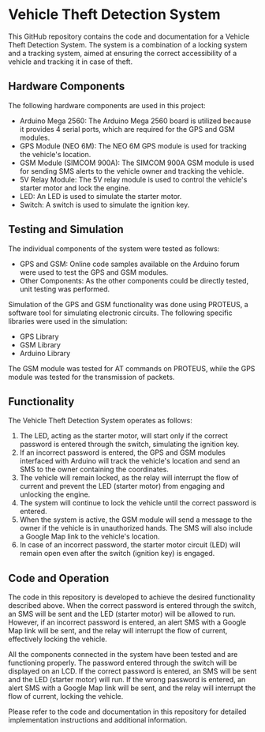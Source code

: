 # Vehicle Theft Detection System

This GitHub repository contains the code and documentation for a Vehicle Theft Detection System. The system is a combination of a locking system and a tracking system, aimed at ensuring the correct accessibility of a vehicle and tracking it in case of theft.

## Hardware Components

The following hardware components are used in this project:

- Arduino Mega 2560: The Arduino Mega 2560 board is utilized because it provides 4 serial ports, which are required for the GPS and GSM modules.
- GPS Module (NEO 6M): The NEO 6M GPS module is used for tracking the vehicle's location.
- GSM Module (SIMCOM 900A): The SIMCOM 900A GSM module is used for sending SMS alerts to the vehicle owner and tracking the vehicle.
- 5V Relay Module: The 5V relay module is used to control the vehicle's starter motor and lock the engine.
- LED: An LED is used to simulate the starter motor.
- Switch: A switch is used to simulate the ignition key.

## Testing and Simulation

The individual components of the system were tested as follows:

- GPS and GSM: Online code samples available on the Arduino forum were used to test the GPS and GSM modules.
- Other Components: As the other components could be directly tested, unit testing was performed.

Simulation of the GPS and GSM functionality was done using PROTEUS, a software tool for simulating electronic circuits. The following specific libraries were used in the simulation:

- GPS Library
- GSM Library
- Arduino Library

The GSM module was tested for AT commands on PROTEUS, while the GPS module was tested for the transmission of packets.

## Functionality

The Vehicle Theft Detection System operates as follows:

1. The LED, acting as the starter motor, will start only if the correct password is entered through the switch, simulating the ignition key.
2. If an incorrect password is entered, the GPS and GSM modules interfaced with Arduino will track the vehicle's location and send an SMS to the owner containing the coordinates.
3. The vehicle will remain locked, as the relay will interrupt the flow of current and prevent the LED (starter motor) from engaging and unlocking the engine.
4. The system will continue to lock the vehicle until the correct password is entered.
5. When the system is active, the GSM module will send a message to the owner if the vehicle is in unauthorized hands. The SMS will also include a Google Map link to the vehicle's location.
6. In case of an incorrect password, the starter motor circuit (LED) will remain open even after the switch (ignition key) is engaged.

## Code and Operation

The code in this repository is developed to achieve the desired functionality described above. When the correct password is entered through the switch, an SMS will be sent and the LED (starter motor) will be allowed to run. However, if an incorrect password is entered, an alert SMS with a Google Map link will be sent, and the relay will interrupt the flow of current, effectively locking the vehicle.

All the components connected in the system have been tested and are functioning properly. The password entered through the switch will be displayed on an LCD. If the correct password is entered, an SMS will be sent and the LED (starter motor) will run. If the wrong password is entered, an alert SMS with a Google Map link will be sent, and the relay will interrupt the flow of current, locking the vehicle.

Please refer to the code and documentation in this repository for detailed implementation instructions and additional information.
